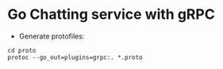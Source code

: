 # Go Chatting service with gRPC

- Generate protofiles:

```shell
cd proto
protoc --go_out=plugins=grpc:. *.proto
```
